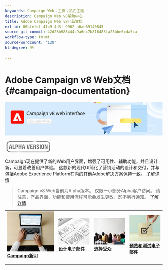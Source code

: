 ```yaml
---
keywords: Campaign Web；主页；热门主题
description: Campaign Web v8帮助中心
title: Adobe Campaign Web v8产品文档
exl-id: 86bfefdf-41b9-4d3f-9962-a6ae69140845
source-git-commit: 42d28b988444c9a6dc7b816485fa28bbe6cda5ca
workflow-type: tm+mt
source-wordcount: '120'
ht-degree: 9%

---
```


# Adobe Campaign v8 Web文档 {#campaign-documentation}

![](assets/do-not-localize/banner-documentationv8.png)

![](assets/do-not-localize/badge.png)


Campaign现在提供了新的Web用户界面，增强了可用性、辅助功能，并且设计新，可显着改善用户体验。 这款新的现代UI简化了营销活动的设计和交付，并与包括Adobe Experience Platform在内的其他Adobe解决方案保持一致。 [了解详情](get-started/get-started.md)

>Campaign v8 Web当前为Alpha版本。 仅限一小部分Alpha客户访问。 请注意，产品界面、功能和使用流程可能会发生更改，恕不另行通知。 [了解详情](rn/release-notes.md)


<table style="table-layout:fixed"><tr style="border: 0;">
<td>
<a href="get-started/user-interface.md">
<img alt="新UI" src="assets/do-not-localize/email-create.jpeg">
</a>
<div><a href="get-started/user-interface.md"><strong>Campaign新UI</strong>
</div>
<p>
</td>
<td>
<a href="content/create-email-content.md">
<img alt="不频繁" src="assets/do-not-localize/email-design.jpg">
</a>
<div>
<a href="content/create-email-content.md"><strong>设计电子邮件</strong></a>
</div>
<p></td>
<td>
<a href="audience/about-audiences.md">
<img alt="受众" src="assets/do-not-localize/email-audience.jpg">
</a>
<div>
<a href="audience/about-audiences.md"><strong>选择受众</strong></a>
</div>
<p>
</td>
<td>
<a href="preview-test/proofs.md">
<img alt="验证" src="assets/do-not-localize/email-preview.jpg">
</a>
<div>
<a href="preview-test/proofs.md"><strong>预览和测试电子邮件</strong></a>
</div>
<p>
</td>
</tr></table>
